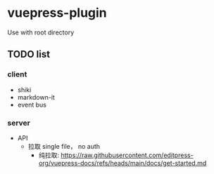 # vuepress-plugin

Use with root directory

## TODO list

### client

- shiki
- markdown-it
- event bus

### server

- API
  - 拉取 single file， no auth
    - 纯拉取: https://raw.githubusercontent.com/editpress-org/vuepress-docs/refs/heads/main/docs/get-started.md
